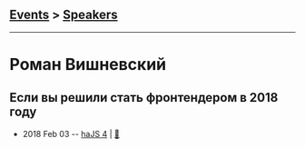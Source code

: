 ## [Events](../README.md) > [Speakers](../speakers.md)
---

# Роман Вишневский

## Если вы решили стать фронтендером в 2018 году
- 2018 Feb 03 -- [haJS 4](https://www.youtube.com/watch?v=X4YAbtBrPvM&t=3576s)  | [:notebook:](https://hajs.ru/pres/2018-02-03/go-to-front-2018.pdf)  
